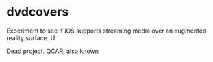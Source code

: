 # dvdcovers
Experiment to see if iOS supports streaming media over an augmented reality surface. U

Dead project. QCAR, also known 
